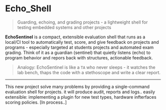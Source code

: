# Echo_Shell
> Guarding, echoing, and grading projects -  a lightweight shell for testing embedded systems and other projects

**EchoSentinel** is a compact, extensible evaluation shell that runs as a local/CI tool to automatically test, score, and give feedback on projects and programs - especially targeted at students projects
and automated exam grading. Think of it as a guardian (sentinel) that quietly listens (echo) to program behavior and repors back with structures, actionable feedback.

> Analogy: EchoSentinel is like a `TA` who never sleeps - it watches the lab bench, thaps the code with a stethoscope and write a clear report.

---
This new project solve many problems by providing a single-command evaluation shell for projects.
it will produce audit, reports and logs..
easily extensible: implementing a plugin for new test types, hardware infterfaces scoring policies.
[In process..]
